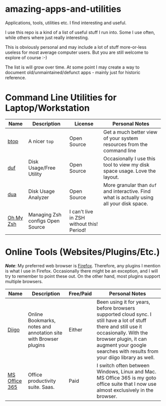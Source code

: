 # amazing-apps-and-utilities

Applications, tools, utilities etc. I find interesting and useful.

I use this repo is a kind of a list of useful stuff I run into. Some I use often, while others where just really interesting. 

This is obviously personal and may include a lot of stuff more-or-less useless for most average computer users. But you are still welcome to explore of course :-)

The list is will grow over time. At some point I may create a way to document old/unmaintained/defunct apps - mainly just for historic reference.

# Command Line Utilities for Laptop/Workstation

| Name                                         | Description             | License     | Personal Notes                                                                             |
|----------------------------------------------|-------------------------|-------------|--------------------------------------------------------------------------------------------|
| [btop](https://github.com/aristocratos/btop) | A nicer `top`           | Open Source | Get a much better view of your system resources from the command line                      |
| [duf](https://github.com/muesli/duf)         | Disk Usage/Free Utility | Open Source | Occasionally I use this tool to view my disk space usage. Love the layout.                 |
| [dua](https://github.com/Byron/dua-cli/)     | Disk Usage Analyzer     | Open Source | More granular than `duf` and interactive. Find what is actually using all your disk space. |
| [Oh My Zsh](https://ohmyz.sh/)               | Managing Zsh configs      Open Source | I can't live in ZSH without this! Period!                                                  |


# Online Tools (Websites/Plugins/Etc.)

_**Note**_: My preferred web browser is [Firefox](https://www.mozilla.org/en-US/firefox/new/). Therefore, any plugins I mention is what I use in Firefox. Occasionally there might be an exception, and I will try to remember to point these out. On the other hand, most plugins support multiple browsers.

| Name                                     | Description                                                      | Free/Paid   | Personal Notes                                                                                                                                                                                                                             |
|------------------------------------------|------------------------------------------------------------------|-------------|--------------------------------------------------------------------------------------------------------------------------------------------------------------------------------------------------------------------------------------------|
| [Diigo](https://www.diigo.com/)          | Online Bookmarks, notes and annotation site with Browser plugins | Either      | Been using it for years, before browsers supported cloud sync. I still have a lot of stuff there and still use it occasionally. With the browser plugin, it can augment your google searches with results from your diigo library as well. |
| [MS Office 365](https://www.office.com/) | Office productivity suite. Saas.                                 | Paid        | I switch often between Windows, Linux and Mac. MS Office 365 is my goto office suite that I now use almost exclusively in the browser.                                                                                                     |



